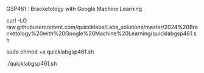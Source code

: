 GSP461 :  Bracketology with Google Machine Learning 

curl -LO raw.githubusercontent.com/quiccklabs/Labs_solutions/master/2024%20Bracketology%20with%20Google%20Machine%20Learning/quicklabgsp461.sh

sudo chmod +x quicklabgsp461.sh

./quicklabgsp461.sh

